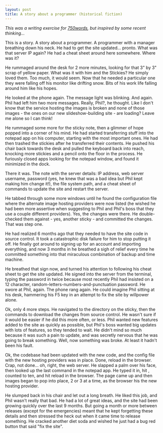 ```yaml
---
layout: post
title: A story about a programmer (historical fiction)
---
```

*This was a writing exercise for [750words](http://750words.com), but inspired by some recent thinking...*

This is a story. A story about a programmer. A programmer with a manager breathing down his neck. He had to get the site updated... pronto. What was that server IP again? He had a cheat sheet around here somewhere. Where was it?

He rummaged around the desk for 2 more minutes, looking for that 3" by 3" scrap of yellow paper. What was it with him and the Stickies? He simply loved them. Too much, it would seem. Now that he needed a particular one they were falling off his monitor like drifting snow. Bits of his work life falling around him like his hopes.

He looked at the phone again. The message light was blinking. And again. Phil had left him two more messages. Really, Phil?, he thought. Like I don't know that the service hosting the images is broken and none of those images - the ones on our new slideshow-building site - are loading? Leave me alone so I can think!

He rummaged some more for the sticky note, then a glimmer of hope popped into a corner of his mind. He had started transferring stuff into the notepad app on his computer, starting with the most important ones. He had then trashed the stickies after he transferred their contents. He pushed his chair back towards the desk and pulled the keyboard back into reach, knocking more stickies and a pencil onto the floor in the process. He furiously closed apps looking for the notepad window, and found it minimized in the dock.

There it was. The note with the server details: IP address, web server username, password (yes, he knew that was a bad idea but Phil kept making him change it!), the file system path, and a cheat sheet of commands to update the site and restart the server.

He tabbed through some more windows until he found the configuration file where the alternate image hosting providers were now listed (he wished he had been more assertive when suggesting to Phil and Phil's boss that they use a couple different providers). Yes, the changes were there. He double-checked them against - yes, another sticky - and committed the changes. That was step one.

He had realized 6 months ago that they needed to have the site code in source control. It took a catastrophic disk failure for him to stop putting it off. He finally got around to signing up for an account and importing everything, and now 3 months in he breathed a sigh of relief every time he committed something into that miraculous combination of backup and time machine.

He breathed that sign now, and turned his attention to following his cheat sheet to get the site updated. He signed into the server from the terminal, typing the password in twice because most recently Phil had insisted on a 12 character, random-letters-numbers-and-punctuation password. He swore at Phil, again. The phone rang again. He could imagine Phil sitting at his desk, hammering his F5 key in an attempt to fix the site by willpower alone.

Ok, only 4 more steps. He navigated to the directory on the sticky, then the commands to download the changes from source control. He wasn't sure if it would be easier if he did this more often, or less. Phil wanted new features added to the site as quickly as possible, but Phil's boss wanted big updates with lots of features, so they tended to wait. He didn't mind so much because it was such a pain to update, and was secretly nervous that he was going to break something. Well, now something was broke. At least it hadn't been his fault.

Ok, the codebase had been updated with the new code, and the config file with the new hosting providers was in place. Done, reload in the browser. Crap, not done... oh, right, the web server. He slapped a palm over his face, then looked up the last command in the notepad app. He typed it in, hit , counted to ten, and hit reload in the browser. The page came up and then images began to pop into place, 2 or 3 at a time, as the browser his the new hosting provider.

He slumped back in his chair and let out a long breath. He liked this job, and Phil wasn't really that bad. He had a lot of great ideas, and the site had been growing quickly over the last 9 months. But going a month or more between releases (except for the emergencies) meant that he kept forgetting these details and then stressed the heck out when it came time to release something. He cracked another diet soda and wished he just had a bug red button that said "fix the site".

